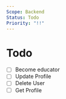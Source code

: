 ```yaml
---
Scope: Backend
Status: Todo
Priority: "!!"
---
```


# Todo
- [ ] Become educator
- [ ] Update Profile
- [ ] Delete User
- [ ] Get Profile
